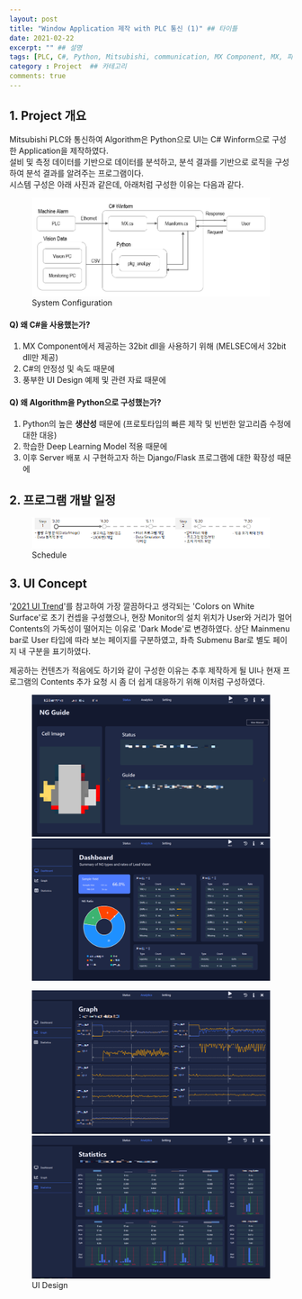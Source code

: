 ```yaml
---
layout: post
title: "Window Application 제작 with PLC 통신 (1)" ## 타이틀
date: 2021-02-22
excerpt: "" ## 설명
tags: [PLC, C#, Python, Mitsubishi, communication, MX Component, MX, 파이썬, winform, ui]
category : Project  ## 카테고리
comments: true
---
```


## 1. Project 개요

 Mitsubishi PLC와 통신하여 Algorithm은 Python으로 UI는 C# Winform으로 구성한 Application을 제작하였다.  
 설비 및 측정 데이터를 기반으로 데이터를 분석하고, 분석 결과를 기반으로 로직을 구성하여 분석 결과를 알려주는 프로그램이다.  
 시스템 구성은 아래 사진과 같은데, 아래처럼 구성한 이유는 다음과 같다.  
  
<figure>
	<img src="/img/project/systemConfigImage.PNG">
	<figcaption>System Configuration</figcaption>
</figure>
  
#### Q) 왜 C#을 사용했는가?
  1. MX Component에서 제공하는 32bit dll을 사용하기 위해 (MELSEC에서 32bit dll만 제공)
  2. C#의 안정성 및 속도 때문에
  3. 풍부한 UI Design 예제 및 관련 자료 때문에

#### Q) 왜 Algorithm을 Python으로 구성했는가?
 1. Python의 높은 **생산성** 때문에 (프로토타입의 빠른 제작 및 빈번한 알고리즘 수정에 대한 대응)
 2. 학습한 Deep Learning Model 적용 때문에
 3. 이후 Server 배포 시 구현하고자 하는 Django/Flask 프로그램에 대한 확장성 때문에


## 2. 프로그램 개발 일정

<figure>
	<img src="/img/project/schedule_1.PNG">
	<figcaption>Schedule</figcaption>
</figure>

#### 
#### 

## 3. UI Concept

 '[2021 UI Trend](https://www.youtube.com/watch?v=5RluSnRPRbI)'를 참고하여 가장 깔끔하다고 생각되는 'Colors on White Surface'로 초기 컨셉을 구성했으나, 
 현장 Monitor의 설치 위치가 User와 거리가 멀어 Contents의 가독성이 떨어지는 이유로 'Dark Mode'로 변경하였다. 상단 Mainmenu bar로 User 타입에 따라 보는 
 페이지를 구분하였고, 좌측 Submenu Bar로 별도 페이지 내 구분을 표기하였다.

 제공하는 컨텐츠가 적음에도 하기와 같이 구성한 이유는 추후 제작하게 될 UI나 현재 프로그램의 Contents 추가 요청 시 좀 더 쉽게 대응하기 위해 이처럼 구성하였다.

<figure class="half">
	<img src="/img/project/ui1_1.PNG">
	<img src="/img/project/ui_dashboard_1.PNG">
</figure>
<figure class="half">
	<img src="/img/project/ui_graph_1.PNG">
	<img src="/img/project/ui_static_1.PNG">
    <figcaption>UI Design</figcaption>
</figure>

